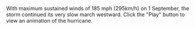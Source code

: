 With maximum sustained winds of 185 mph (295km/h) on 1 September, the storm continued its very slow march westward. Click the "Play" button to view an animation of the hurricane.
